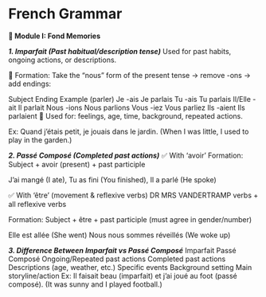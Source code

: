 # French Grammar
  
**📘 Module I: Fond Memories**

***1. Imparfait (Past habitual/description tense)***
Used for past habits, ongoing actions, or descriptions.

🔧 Formation:
Take the “nous” form of the present tense → remove -ons → add endings:

Subject	Ending	Example (parler)
Je	-ais	Je parlais
Tu	-ais	Tu parlais
Il/Elle	-ait	Il parlait
Nous	-ions	Nous parlions
Vous	-iez	Vous parliez
Ils	-aient	Ils parlaient
🎯 Used for: feelings, age, time, background, repeated actions.

Ex: Quand j’étais petit, je jouais dans le jardin.
(When I was little, I used to play in the garden.)

***2. Passé Composé (Completed past actions)***
✅ With ‘avoir’
Formation: Subject + avoir (present) + past participle

J’ai mangé (I ate), Tu as fini (You finished), Il a parlé (He spoke)

✅ With ‘être’ (movement & reflexive verbs)
DR MRS VANDERTRAMP verbs + all reflexive verbs

Formation: Subject + être + past participle (must agree in gender/number)

Elle est allée (She went)
Nous nous sommes réveillés (We woke up)

***3. Difference Between Imparfait vs Passé Composé***
Imparfait	Passé Composé
Ongoing/Repeated past actions	Completed past actions
Descriptions (age, weather, etc.)	Specific events
Background setting	Main storyline/action
Ex: Il faisait beau (imparfait) et j’ai joué au foot (passé composé).
(It was sunny and I played football.)
